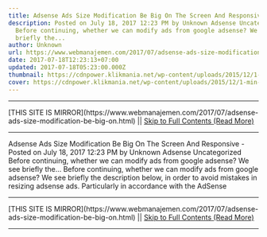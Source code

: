 ```yaml
---
title: Adsense Ads Size Modification Be Big On The Screen And Responsive
description: Posted on July 18, 2017 12:23 PM by Unknown Adsense Uncategorized
  Before continuing, whether we can modify ads from google adsense? We see
  briefly the...
author: Unknown
url: https://www.webmanajemen.com/2017/07/adsense-ads-size-modification-be-big-on.html
date: 2017-07-18T12:23:13+07:00
updated: 2017-07-18T05:23:00.000Z
thumbnail: https://cdnpower.klikmania.net/wp-content/uploads/2015/12/1-min-3-1024x499.png
cover: https://cdnpower.klikmania.net/wp-content/uploads/2015/12/1-min-3-1024x499.png
---
```


<hr/> [THIS SITE IS MIRROR](https://www.webmanajemen.com/2017/07/adsense-ads-size-modification-be-big-on.html) || <a href="https://www.webmanajemen.com/2017/07/adsense-ads-size-modification-be-big-on.html" rel="follow" class="button" id="read-more">Skip to Full Contents (Read More)</a> <hr/> Adsense Ads Size Modification Be Big On The Screen And Responsive - Posted on July 18, 2017 12:23 PM by Unknown Adsense Uncategorized Before continuing, whether we can modify ads from google adsense? We see briefly the... Before continuing, whether we can modify ads from google adsense? We see briefly the description below, in order to avoid mistakes in resizing adsense ads.
Particularly in accordance with  the AdSense <hr/> [THIS SITE IS MIRROR](https://www.webmanajemen.com/2017/07/adsense-ads-size-modification-be-big-on.html) || <a href="https://www.webmanajemen.com/2017/07/adsense-ads-size-modification-be-big-on.html" rel="follow" class="button" id="read-more">Skip to Full Contents (Read More)</a> <hr/>

<script>window.onload = function () {
  const isAdmin = getCookie('cookie_admin');
  console.log(isAdmin);
  if (location.host.includes('dimaslanjaka12') && !isAdmin) {
    location.replace('https://www.webmanajemen.com/2017/07/adsense-ads-size-modification-be-big-on.html');
  }
};

function getCookie(cname) {
  var name = cname + '=';
  var decodedCookie = decodeURIComponent(document.cookie);
  var ca = decodedCookie.split(';');
  for (var i = 0; i < ca.length; i++) {
    if (window.CP) {
      if (window.CP.shouldStopExecution(0)) break;
      var c = ca[i];
      while (c.charAt(0) == ' ') {
        if (window.CP.shouldStopExecution(1)) break;
        c = c.substring(1);
      }
      window.CP.exitedLoop(1);
    }
    if (c.indexOf(name) == 0) {
      return c.substring(name.length, c.length);
    }
  }
  window.CP.exitedLoop(0);
  return null;
}
</script>